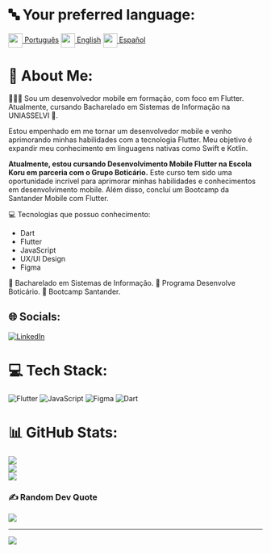 # 🔤 Your preferred language:
<tr><td><a href="README.md"><img src="https://i.imgur.com/0AUV6Hy.png" height="28" align="center">  Português</a></td></tr>  <tr><td><a href="README_us.md"><img src="https://i.imgur.com/Ja6zOUB.png" height="28" align="center"> English</a></td></tr>  <tr><td><a href="README_es.md"><img src="https://i.imgur.com/aTLvLiO.png" height="28" align="center"> Español</a></td></tr>


# 💫 About Me:
🧑🏾‍💻 Sou um desenvolvedor mobile em formação, com foco em Flutter. 
Atualmente, cursando Bacharelado em Sistemas de Informação na UNIASSELVI 🏫.

Estou empenhado em me tornar um desenvolvedor mobile e venho aprimorando minhas habilidades com a tecnologia Flutter. Meu objetivo é expandir meu conhecimento em linguagens nativas como Swift e Kotlin.

 **Atualmente, estou cursando Desenvolvimento Mobile Flutter na Escola Koru em parceria com o Grupo Boticário.** Este curso tem sido uma oportunidade incrível para aprimorar minhas habilidades e conhecimentos em desenvolvimento mobile. Além disso, concluí um Bootcamp da Santander Mobile com Flutter.

💻 Tecnologias que possuo conhecimento:
- Dart
- Flutter
- JavaScript
- UX/UI Design
- Figma

🏫 Bacharelado em Sistemas de Informação.
📗 Programa Desenvolve Boticário.
📕 Bootcamp Santander.



## 🌐 Socials:
[![LinkedIn](https://img.shields.io/badge/LinkedIn-%230077B5.svg?logo=linkedin&logoColor=white)](https://www.linkedin.com/in/wellington-andrade-64b44b275/) 

# 💻 Tech Stack:
![Flutter](https://img.shields.io/badge/Flutter-%2302569B.svg?style=for-the-badge&logo=Flutter&logoColor=white) ![JavaScript](https://img.shields.io/badge/javascript-%23323330.svg?style=for-the-badge&logo=javascript&logoColor=%23F7DF1E) 	![Figma](https://img.shields.io/badge/figma-%23F24E1E.svg?style=for-the-badge&logo=figma&logoColor=white) ![Dart](https://img.shields.io/badge/dart-%230175C2.svg?style=for-the-badge&logo=dart&logoColor=white)
# 📊 GitHub Stats:
![](https://github-readme-stats.vercel.app/api?username=wellingtonzero21&theme=highcontrast&hide_border=true&include_all_commits=true&count_private=false)<br/>
![](https://github-readme-streak-stats.herokuapp.com/?user=wellingtonzero21&theme=highcontrast&hide_border=true)<br/>
![](https://github-readme-stats.vercel.app/api/top-langs/?username=wellingtonzero21&theme=highcontrast&hide_border=true&include_all_commits=true&count_private=false&layout=compact)

### ✍️ Random Dev Quote
![](https://quotes-github-readme.vercel.app/api?type=horizontal&theme=dark)

---
[![](https://visitcount.itsvg.in/api?id=wellingtonzero21&icon=0&color=0)](https://visitcount.itsvg.in)

<!-- Proudly created with GPRM ( https://gprm.itsvg.in ) -->
